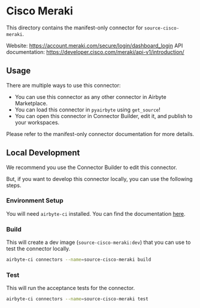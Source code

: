 # Cisco Meraki
This directory contains the manifest-only connector for `source-cisco-meraki`.

Website: https://account.meraki.com/secure/login/dashboard_login
API documentation: https://developer.cisco.com/meraki/api-v1/introduction/

## Usage
There are multiple ways to use this connector:
- You can use this connector as any other connector in Airbyte Marketplace.
- You can load this connector in `pyairbyte` using `get_source`!
- You can open this connector in Connector Builder, edit it, and publish to your workspaces.

Please refer to the manifest-only connector documentation for more details.

## Local Development
We recommend you use the Connector Builder to edit this connector.

But, if you want to develop this connector locally, you can use the following steps.

### Environment Setup
You will need `airbyte-ci` installed. You can find the documentation [here](airbyte-ci).

### Build
This will create a dev image (`source-cisco-meraki:dev`) that you can use to test the connector locally.
```bash
airbyte-ci connectors --name=source-cisco-meraki build
```

### Test
This will run the acceptance tests for the connector.
```bash
airbyte-ci connectors --name=source-cisco-meraki test
```

